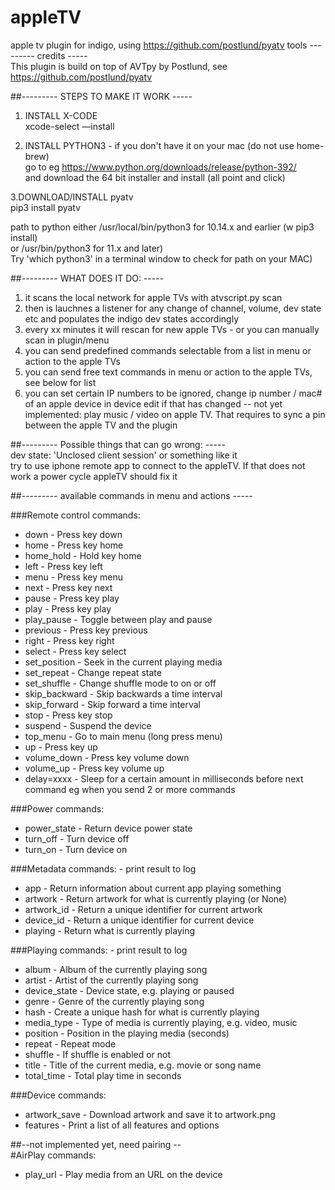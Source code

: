 # appleTV
apple tv plugin for indigo, using https://github.com/postlund/pyatv tools
--------- credits  -----  
This plugin is build on top of AVTpy by Postlund, see https://github.com/postlund/pyatv  
  
##--------- STEPS TO MAKE IT WORK -----  
1. INSTALL X-CODE  
xcode-select —install  
  
2. INSTALL PYTHON3 - if you don't have it on your mac (do not use home-brew)   
go to eg https://www.python.org/downloads/release/python-392/  
and download the 64 bit installer and install (all point and click)  
  
3.DOWNLOAD/INSTALL pyatv  
pip3 install pyatv  
  
path to python either    /usr/local/bin/python3  for 10.14.x and earlier (w pip3 install)  
                   or    /usr/bin/python3        for 11.x and later)  
Try 'which python3' in a terminal window to check for path on your MAC)  
  
##--------- WHAT DOES IT DO:  -----  
1. it scans the local network for apple TVs with atvscript.py scan   
2. then is lauchnes a listener for any change of channel, volume, dev state etc and populates the indigo dev states accordingly   
3. every xx minutes it will rescan for new apple TVs - or you can manually scan in plugin/menu  
4. you can send predefined commands selectable from a list in menu or action to the apple TVs 
5. you can send free text commands in menu or action to the apple TVs, see below for list 
6. you can set certain IP numbers to be ignored, change ip number / mac# of an apple device in device edit if that has changed 
-- not yet implemented: play music / video on apple TV. That requires to sync a pin between the apple TV and the plugin 
  
##--------- Possible things that can go wrong: -----  
   dev state: 'Unclosed client session' or something like it  
      try to use iphone remote app to connect to the appleTV. If that does not work a power cycle appleTV should fix it  
  
##--------- available commands in menu and actions -----  
  
###Remote control commands:  
   - down - Press key down  
   - home - Press key home  
   - home_hold - Hold key home  
   - left - Press key left  
   - menu - Press key menu  
   - next - Press key next  
   - pause - Press key play  
   - play - Press key play  
   - play_pause - Toggle between play and pause  
   - previous - Press key previous  
   - right - Press key right  
   - select - Press key select  
   - set_position - Seek in the current playing media  
   - set_repeat - Change repeat state  
   - set_shuffle - Change shuffle mode to on or off  
   - skip_backward - Skip backwards a time interval  
   - skip_forward - Skip forward a time interval  
   - stop - Press key stop  
   - suspend - Suspend the device  
   - top_menu - Go to main menu (long press menu)  
   - up - Press key up  
   - volume_down - Press key volume down  
   - volume_up - Press key volume up  
   - delay=xxxx - Sleep for a certain amount in milliseconds  before next command eg when you send 2 or more commands 
  
###Power commands:  
   - power_state - Return device power state  
   - turn_off - Turn device off  
   - turn_on - Turn device on 
  
###Metadata commands:  - print result to log
   - app - Return information about current app playing something  
   - artwork - Return artwork for what is currently playing (or None)  
   - artwork_id - Return a unique identifier for current artwork  
   - device_id - Return a unique identifier for current device  
   - playing - Return what is currently playing   
  
###Playing commands:  - print result to log  
   - album - Album of the currently playing song  
   - artist - Artist of the currently playing song  
   - device_state - Device state, e.g. playing or paused  
   - genre - Genre of the currently playing song  
   - hash - Create a unique hash for what is currently playing  
   - media_type - Type of media is currently playing, e.g. video, music  
   - position - Position in the playing media (seconds)  
   - repeat - Repeat mode  
   - shuffle - If shuffle is enabled or not  
   - title - Title of the current media, e.g. movie or song name  
   - total_time - Total play time in seconds   
  
###Device commands:  
   - artwork_save - Download artwork and save it to artwork.png  
   - features - Print a list of all features and options  
  
##--not implemented yet, need pairing --  
#AirPlay commands:  
   - play_url - Play media from an URL on the device   
  
